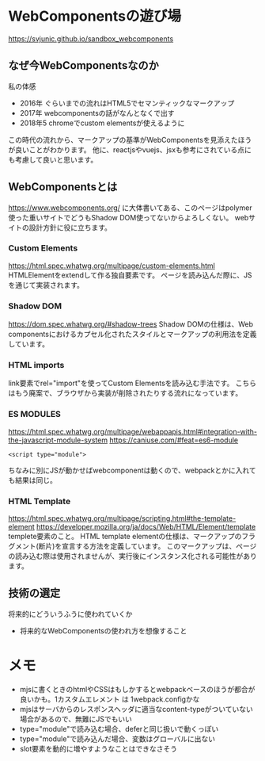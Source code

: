 # WebComponentsの遊び場
https://svjunic.github.io/sandbox_webcomponents

## なぜ今WebComponentsなのか
私の体感
- 2016年 ぐらいまでの流れはHTML5でセマンティックなマークアップ
- 2017年 webcomponentsの話がなんとなくで出す
- 2018年5 chromeでcustom elementsが使えるように

この時代の流れから、マークアップの基準がWebComponentsを見添えたほうが良いことがわかります。
他に、reactjsやvuejs、jsxも参考にされている点にも考慮して良いと思います。

## WebComponentsとは
https://www.webcomponents.org/
に大体書いてある、このページはpolymer使った重いサイトでどうもShadow DOM使ってないからよろしくない。
webサイトの設計方針に役に立ちます。

### Custom Elements
https://html.spec.whatwg.org/multipage/custom-elements.html
HTMLElementをextendして作る独自要素です。
ページを読み込んだ際に、JSを通じて実装されます。

### Shadow DOM
https://dom.spec.whatwg.org/#shadow-trees
Shadow DOMの仕様は、Web componentsにおけるカプセル化されたスタイルとマークアップの利用法を定義しています。

### HTML imports
link要素でrel="import"を使ってCustom Elementsを読み込む手法です。
こちらはもう廃案で、ブラウザから実装が削除されたりする流れになっています。

### ES MODULES
https://html.spec.whatwg.org/multipage/webappapis.html#integration-with-the-javascript-module-system
https://caniuse.com/#feat=es6-module
```
<script type="module">
```
ちなみに別にJSが動かせばwebcomponentは動くので、webpackとかに入れても結果は同じ。

### HTML Template
https://html.spec.whatwg.org/multipage/scripting.html#the-template-element
https://developer.mozilla.org/ja/docs/Web/HTML/Element/template
templete要素のこと。
HTML template elementの仕様は、マークアップのフラグメント(断片)を宣言する方法を定義しています。
このマークアップは、ページの読み込む際は使用されませんが、実行後にインスタンス化される可能性があります。

## 技術の選定
将来的にどういうふうに使われていくか
- 将来的なWebComponentsの使われ方を想像すること



# メモ
- mjsに書くときのhtmlやCSSはもしかするとwebpackベースのほうが都合が良いかも。1カスタムエレメント は 1webpack.configかな
- mjsはサーバからのレスポンスヘッダに適当なcontent-typeがついていない場合があるので、無難にJSでもいい
- type="module"で読み込む場合、deferと同じ扱いで動くっぽい
- type="module"で読み込んだ場合、変数はグローバルに出ない
- slot要素を動的に増やすようなことはできなさそう
